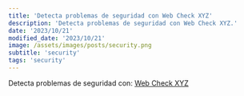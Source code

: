 ```yaml
---
title: 'Detecta problemas de seguridad con Web Check XYZ'
description: 'Detecta problemas de seguridad con Web Check XYZ.'
date: '2023/10/21'
modified_date: '2023/10/21'
image: /assets/images/posts/security.png
subtitle: 'security'
tags: 'security'
---
```


Detecta problemas de seguridad con: [Web Check XYZ](https://web-check.xyz/)
